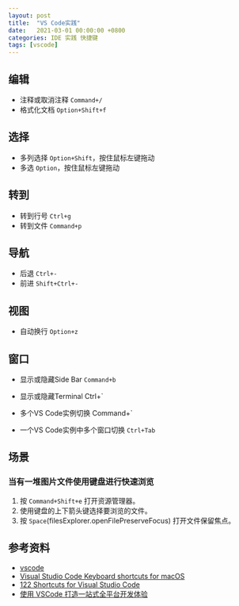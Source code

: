```yaml
---
layout: post
title:  "VS Code实践"
date:   2021-03-01 00:00:00 +0800
categories: IDE 实践 快捷键
tags: [vscode]
---
```


## 编辑
* 注释或取消注释 ```Command+/```
* 格式化文档 ```Option+Shift+f```

## 选择
* 多列选择 ```Option+Shift```，按住鼠标左键拖动
* 多选 ```Option```，按住鼠标左键拖动

## 转到
* 转到行号 ```Ctrl+g```
* 转到文件 ```Command+p```

## 导航
* 后退 ```Ctrl+-```
* 前进 ```Shift+Ctrl+-```

## 视图
* 自动换行 ```Option+z```

## 窗口
* 显示或隐藏Side Bar ```Command+b```
* 显示或隐藏Terminal Ctrl+`

* 多个VS Code实例切换 Command+`
* 一个VS Code实例中多个窗口切换 ```Ctrl+Tab```

## 场景
### 当有一堆图片文件使用键盘进行快速浏览
1. 按 ```Command+Shift+e``` 打开资源管理器。
2. 使用键盘的上下箭头键选择要浏览的文件。
3. 按 ```Space```(filesExplorer.openFilePreserveFocus) 打开文件保留焦点。

## 参考资料
* [vscode](https://github.com/microsoft/vscode)
* [Visual Studio Code Keyboard shortcuts for macOS](https://code.visualstudio.com/shortcuts/keyboard-shortcuts-macos.pdf)
* [122 Shortcuts for Visual Studio Code](https://shortcutworld.com/VSCode/win/Visual-Studio-Code_Shortcuts)
* [使用 VSCode 打造一站式全平台开发体验](https://www.zhihu.com/search?type=content&q=vscode%20files.watcherExclude)

